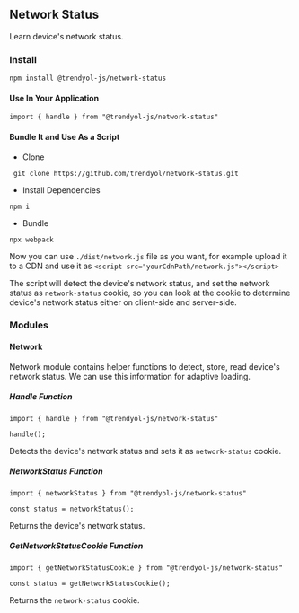 ## Network Status
Learn device's network status.

### Install
```
npm install @trendyol-js/network-status
```

#### Use In Your Application
```
import { handle } from "@trendyol-js/network-status"
```

#### Bundle It and Use As a Script

- Clone
```
 git clone https://github.com/trendyol/network-status.git
```

- Install Dependencies
```
npm i
```

- Bundle
```
npx webpack
```

Now you can use `./dist/network.js` file as you want, for example upload it to a CDN and use it as `<script src="yourCdnPath/network.js"></script>`

The script will detect the device's network status, and set the network status as `network-status` cookie, so you can look at the cookie to determine device's network status either on client-side and server-side.

### Modules

#### Network

Network module contains helper functions to detect, store, read device's network status. We can use this information for adaptive loading.

##### Handle Function

```
import { handle } from "@trendyol-js/network-status"

handle();
```

Detects the device's network status and sets it as `network-status` cookie.

##### NetworkStatus Function

```
import { networkStatus } from "@trendyol-js/network-status"

const status = networkStatus();
```

Returns the device's network status.

##### GetNetworkStatusCookie Function

```
import { getNetworkStatusCookie } from "@trendyol-js/network-status"

const status = getNetworkStatusCookie();
```

Returns the `network-status` cookie.



